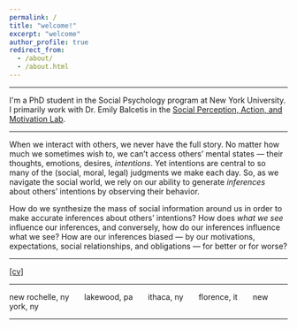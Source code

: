 ```yaml
---
permalink: /
title: "welcome!"
excerpt: "welcome"
author_profile: true
redirect_from: 
  - /about/
  - /about.html
---
```


-------

I'm a PhD student in the Social Psychology program at New York University. I primarily work with Dr. Emily Balcetis in the [Social Perception, Action, and Motivation Lab](https://www.spamlabresearch.com).

-------


When we interact with others, we never have the full story. No matter how much we sometimes wish to, we can’t access others’ mental states — their thoughts, emotions, desires, *intentions*. Yet intentions are central to so many of the (social, moral, legal) judgments we make each day. So, as we navigate the social world, we rely on our ability to generate *inferences* about others’ intentions by observing their behavior. 

How do we synthesize the mass of social information around us in order to make accurate inferences about others’ intentions? How does *what we see* influence our inferences, and conversely, how do our inferences influence what we see? How are our inferences biased — by our motivations, expectations, social relationships, and obligations — for better or for worse?

------

[[cv]](http://jenna-landy.github.io/files/cv.pdf)

-------

new rochelle, ny &nbsp; &nbsp; &nbsp; lakewood, pa &nbsp; &nbsp; &nbsp; ithaca, ny &nbsp; &nbsp; &nbsp; florence, it &nbsp; &nbsp; &nbsp; new york, ny

-------
